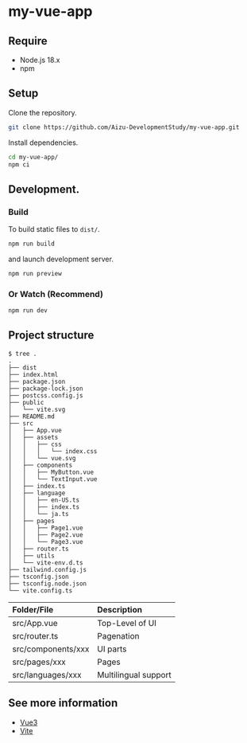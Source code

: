 # my-vue-app

## Require
- Node.js 18.x
- npm

## Setup
Clone the repository.  
```bash
git clone https://github.com/Aizu-DevelopmentStudy/my-vue-app.git
```

Install dependencies.  
```bash
cd my-vue-app/
npm ci
```

## Development.
### Build
To build static files to `dist/`.
```bash
npm run build
```

and launch development server.
```bash
npm run preview
```

### Or Watch (Recommend)
```bash
npm run dev
```

## Project structure
```
$ tree .
.
├── dist
├── index.html
├── package.json
├── package-lock.json
├── postcss.config.js
├── public
│   └── vite.svg
├── README.md
├── src
│   ├── App.vue
│   ├── assets
│   │   ├── css
│   │   │   └── index.css
│   │   └── vue.svg
│   ├── components
│   │   ├── MyButton.vue
│   │   └── TextInput.vue
│   ├── index.ts
│   ├── language
│   │   ├── en-US.ts
│   │   ├── index.ts
│   │   └── ja.ts
│   ├── pages
│   │   ├── Page1.vue
│   │   ├── Page2.vue
│   │   └── Page3.vue
│   ├── router.ts
│   ├── utils
│   └── vite-env.d.ts
├── tailwind.config.js
├── tsconfig.json
├── tsconfig.node.json
└── vite.config.ts
```

|Folder/File|Description|
|:--|:--|
|src/App.vue|Top-Level of UI|
|src/router.ts|Pagenation|
|src/components/xxx|UI parts|
|src/pages/xxx|Pages|
|src/languages/xxx|Multilingual support|

## See more information
- [Vue3](https://ja.vuejs.org/)
- [Vite](https://vitejs.dev/)